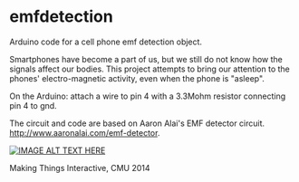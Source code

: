 emfdetection
============

Arduino code for a cell phone emf detection object. 

Smartphones have become a part of us, but we still do not know how the signals affect our bodies. This project attempts to bring our attention to the phones' electro-magnetic activity, even when the phone is "asleep".

On the Arduino: attach a wire to pin 4 with a 3.3Mohm resistor connecting pin 4 to gnd. 

The circuit and code are based on Aaron Alai's EMF detector circuit. http://www.aaronalai.com/emf-detector.


[![IMAGE ALT TEXT HERE](https://i.ytimg.com/vi/STIwphibwwg/mqdefault.jpg)](http://www.youtube.com/watch?v=STIwphibwwg)


Making Things Interactive, CMU 2014
